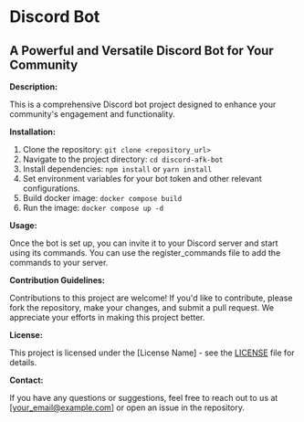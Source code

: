 # Discord Bot

## A Powerful and Versatile Discord Bot for Your Community

**Description:**

This is a comprehensive Discord bot project designed to enhance your community's engagement and functionality.

**Installation:**

1.  Clone the repository: `git clone <repository_url>`
2.  Navigate to the project directory: `cd discord-afk-bot`
3. Install dependencies: `npm install` or `yarn install`
4. Set environment variables for your bot token and other relevant configurations.
5. Build docker image: `docker compose build`
6. Run the image: `docker compose up -d`

**Usage:**

Once the bot is set up, you can invite it to your Discord server and start using its commands. You can use the register_commands file to add the commands to your server.

**Contribution Guidelines:**

Contributions to this project are welcome! If you'd like to contribute, please fork the repository, make your changes, and submit a pull request. We appreciate your efforts in making this project better.

**License:**

This project is licensed under the [License Name] - see the [LICENSE](LICENSE) file for details.

**Contact:**

If you have any questions or suggestions, feel free to reach out to us at [your_email@example.com] or open an issue in the repository.